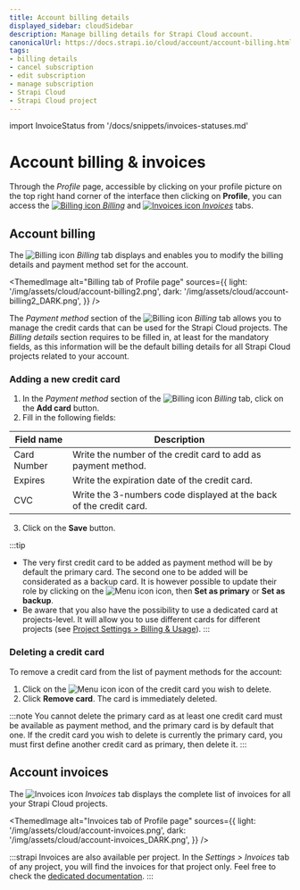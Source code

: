 ```yaml
---
title: Account billing details
displayed_sidebar: cloudSidebar
description: Manage billing details for Strapi Cloud account.
canonicalUrl: https://docs.strapi.io/cloud/account/account-billing.html
tags:
- billing details
- cancel subscription
- edit subscription
- manage subscription
- Strapi Cloud
- Strapi Cloud project
---
```


import InvoiceStatus from '/docs/snippets/invoices-statuses.md'

# Account billing & invoices 

Through the *Profile* page, accessible by clicking on your profile picture on the top right hand corner of the interface then clicking on **Profile**, you can access the [![Billing icon](/img/assets/icons/CreditCard.svg) *Billing*](#account-billing) and [![Invoices icon](/img/assets/icons/Invoice.svg) *Invoices*](#account-invoices) tabs.

## Account billing

The ![Billing icon](/img/assets/icons/CreditCard.svg) *Billing* tab displays and enables you to modify the billing details and payment method set for the account.

<ThemedImage
  alt="Billing tab of Profile page"
  sources={{
      light: '/img/assets/cloud/account-billing2.png',
      dark: '/img/assets/cloud/account-billing2_DARK.png',
    }}
/>

The *Payment method* section of the ![Billing icon](/img/assets/icons/CreditCard.svg) *Billing* tab allows you to manage the credit cards that can be used for the Strapi Cloud projects. The *Billing details* section requires to be filled in, at least for the mandatory fields, as this information will be the default billing details for all Strapi Cloud projects related to your account.

### Adding a new credit card

1. In the *Payment method* section of the ![Billing icon](/img/assets/icons/CreditCard.svg) *Billing* tab, click on the **Add card** button.
2. Fill in the following fields:

| Field name | Description |
| --- | --- |
| Card Number | Write the number of the credit card to add as payment method. |
| Expires | Write the expiration date of the credit card. |
| CVC | Write the 3-numbers code displayed at the back of the credit card. |

3. Click on the **Save** button.

:::tip
- The very first credit card to be added as payment method will be by default the primary card.
The second one to be added will be considerated as a backup card. It is however possible to update their role by clicking on the ![Menu icon](/img/assets/icons/more.svg) icon, then **Set as primary** or **Set as backup**.
- Be aware that you also have the possibility to use a dedicated card at projects-level. It will allow you to use different cards for different projects (see [Project Settings > Billing & Usage](/cloud/projects/settings#billing--usage)).
:::

### Deleting a credit card

To remove a credit card from the list of payment methods for the account:

1. Click on the ![Menu icon](/img/assets/icons/more.svg) icon of the credit card you wish to delete.
2. Click **Remove card**. The card is immediately deleted.

:::note
You cannot delete the primary card as at least one credit card must be available as payment method, and the primary card is by default that one. If the credit card you wish to delete is currently the primary card, you must first define another credit card as primary, then delete it.
:::

## Account invoices

The ![Invoices icon](/img/assets/icons/Invoice.svg) *Invoices* tab displays the complete list of invoices for all your Strapi Cloud projects.

<ThemedImage
  alt="Invoices tab of Profile page"
  sources={{
      light: '/img/assets/cloud/account-invoices.png',
      dark: '/img/assets/cloud/account-invoices_DARK.png',
    }}
/>

<InvoiceStatus components={props.components} />

:::strapi Invoices are also available per project.
In the *Settings > Invoices* tab of any project, you will find the invoices for that project only. Feel free to check the [dedicated documentation](/cloud/projects/settings#invoices).
:::
